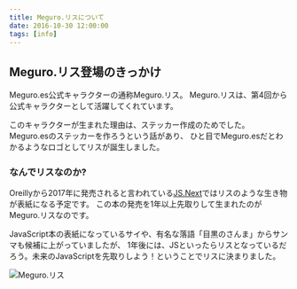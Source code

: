 ```yaml
---
title: Meguro.リスについて
date: 2016-10-30 12:00:00
tags: [info]
---
```



## Meguro.リス登場のきっかけ
Meguro.es公式キャラクターの通称Meguro.リス。
Meguro.リスは、第4回から公式キャラクターとして活躍してくれています。

このキャラクターが生まれた理由は、ステッカー作成のためでした。
Meguro.esのステッカーを作ろうという話があり、
ひと目でMeguro.esだとわかるようなロゴとしてリスが誕生しました。



### なんでリスなのか?
Oreillyから2017年に発売されると言われている[JS.Next](http://shop.oreilly.com/product/0636920026396.do)ではリスのような生き物が表紙になる予定です。
この本の発売を1年以上先取りして生まれたのがMeguro.リスなのです。

JavaScript本の表紙になっているサイや、有名な落語「目黒のさんま」からサンマも候補に上がっていましたが、
1年後には、JSといったらリスとなっているだろう。未来のJavaScriptを先取りしよう！ということでリスに決まりました。

![Meguro.リス](/images/logo_squirrel_mini.png)
